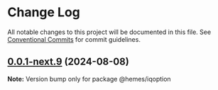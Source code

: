 # Change Log

All notable changes to this project will be documented in this file.
See [Conventional Commits](https://conventionalcommits.org) for commit guidelines.

## [0.0.1-next.9](https://github.com/PaymeTrade/hemes/compare/v0.0.1-next.7...v0.0.1-next.9) (2024-08-08)

**Note:** Version bump only for package @hemes/iqoption

